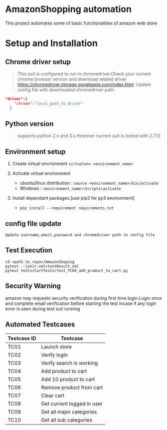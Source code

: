# AmazonShopping automation

This project automates some of basic functionalities of amazon web store

# Setup and Installation

## Chrome driver setup

> This suit is configured to run in chromedriver.Check your current chrome browser version and download related driver https://chromedriver.storage.googleapis.com/index.html .Update config file with downloaded chromedriver path.


```json
"driver":{
    "chrome":"local_path_to_driver"
  }
```

## Python version
> supports python 2.x and 3.x.However current suit is tested with 2.7.13

## Environment setup
1. Create virtual envrionment `virtualenv <environment_name>`

2. Activate virtual environment
    * ubuntu/linux distribution : `source <environment_name>/bin/activate`
    * Windows                   : `<environment_name>\Scripts\activate`
3. Install dependant packages.[use pip3 for py3 environment]
    * `pip install --requirement requirements.txt`

## config file update
```
Update username,email,password and chromedriver path in config file
```

## Test Execution
```
cd <path_to_repo>/AmazonShoping
pytest --junit-xml=testResult.xml
pytest tests/CartTests/test_TC04_add_product_to_cart.py

```

## Security Warning

amazon may requests security verification during first time login.Login once and complete email verification before starting the test incase if any login error is seen during test suit running


## Automated Testcases

| Testcase ID | Testcase |
| ----------- | -------- |
| TC01 | Launch store |
| TC02 | Verify login |
| TC03 | Verify search is working |
| TC04 | Add product to cart |
| TC05 | Add 10 product to cart |
| TC06 | Remove product from cart |
| TC07 | Clear cart |
| TC08 | Get current logged in user |
| TC09 | Get all major categories |
| TC10 | Get all sub categories |
